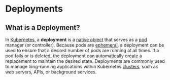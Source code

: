 
# Deployments

## What is a Deployment?

In [Kubernetes](../what-is-kubernetes), a **deployment** is a [native object](../native-objects) that serves as a 
[pod](../pods) manager (or controller).
Because pods are [ephemeral](../../concepts/ephemerality), a deployment can be used to ensure that a desired number of 
pods are running at all times. If a pod fails or is deleted, the deployment can automatically create a replacement to 
maintain the desired state.
Deployments are commonly used to manage long-running applications within Kubernetes [clusters](../clusters), 
such as web servers, APIs, or background services.
